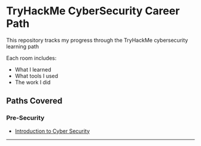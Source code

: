 # TryHackMe CyberSecurity Career Path

This repository tracks my progress through the TryHackMe cybersecurity learning path

Each room includes:

- What I learned  
- What tools I used  
- The work I did

##  Paths Covered

###  Pre-Security
  - [Introduction to Cyber Security](./pre-security/introduction-to-cyber-security)



---
